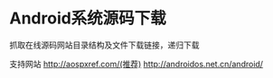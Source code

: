 # Android系统源码下载
抓取在线源码网站目录结构及文件下载链接，递归下载

支持网站
http://aospxref.com/(推荐)
http://androidos.net.cn/android/